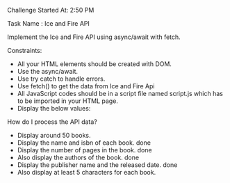 Challenge Started At: 2:50 PM


Task Name :  Ice and Fire API

Implement the Ice and Fire API using async/await with fetch.

Constraints:
- All your HTML elements should be created with DOM.
- Use the async/await.
- Use try catch to handle errors.
- Use fetch() to get the data from Ice and Fire Api
- All JavaScript codes should be in a script file named script.js which has to be imported in your HTML page.
- Display the below values:

How do I process the API data?
- Display around 50 books.
- Display the name and isbn of each book. done
- Display the number of pages in the book. done
- Also display the authors of the book. done
- Display the publisher name and the released date. done
- Also display at least 5 characters for each book.